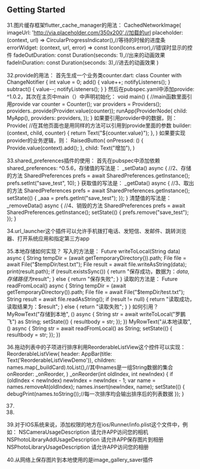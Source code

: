 ## Getting Started
31.图片缓存框架flutter_cache_manager的用法：
CachedNetworkImage(
  imageUrl: 'http://via.placeholder.com/350x200',//加载的url
  placeholder: (context, url) => CircularProgressIndicator(),//等待的时候的进度条
  errorWidget: (context, url, error) => const Icon(Icons.error),//错误时显示的控件
  fadeOutDuration: const Duration(seconds: 1),//出来的动画效果
  fadeInDuration: const Duration(seconds: 3),//进去的动画效果
)

32.provide的用法：
首先生成一个业务类counter.dart:
class Counter with ChangeNotifier {
  int value = 0;
  add() {
    value++;
    notifyListeners();
  }
  subtract() {
    value--;
    notifyListeners();
  }
}
然后在pubspec.yaml中添加provide: ^1.0.2，其次在主页中main（）中声明初始化：
void main() {
//main函数里面引用provide
  var counter = Counter();
  var providers = Providers();
  providers..provide(Provider<Counter>.value(counter));
  runApp(ProviderNode(
    child: MyApp(),
    providers: providers,
  ));
}
如果要引用provider中的数据，则：
Provide<Counter>(
  //在其他页面也是用同样的方法可以引用到provide里面的参数
  builder: (context, child, counter) {
    return Text("${counter.value}");
  },
)
如果要实现provider的业务逻辑，则：
RaisedButton(
  onPressed: () {
    Provide.value<Counter>(context).add();
  },
  child: Text("增加"),
)

33.shared_preferences插件的使用：
首先在pubspec中添加依赖shared_preferences: ^0.5.6，存储值的写法是：
_setData() async {
  //2、存储的方法
  SharedPreferences prefs = await SharedPreferences.getInstance();
  prefs.setInt("save_test", 10);
}
获取值的写法是：
_getData() async {
  //3、取出的方法
  SharedPreferences prefs = await SharedPreferences.getInstance();
  setState(() {
    _aaa = prefs.getInt("save_test");
  });
}
清楚值的写法是：
_removeData() async {
  //4、销毁的方法
  SharedPreferences prefs = await SharedPreferences.getInstance();
  setState(() {
    prefs.remove("save_test");
  });
}

34.url_launcher这个插件可以允许手机拨打电话、发短信、发邮件、跳转浏览器、打开系统应用和指定第三方app

35.本地存储如何实现？
写入的方法是：
Future<String> writeToLocal(String data) async {
  String tempDir = (await getTemporaryDirectory()).path;
  File file = await File("$tempDir/test.txt");
  File result = await file.writeAsString(data);
  print(result.path);
  if (result.existsSync()) {
    return "保存成功，数据为：$data ,  存储路径为$result";
  } else {
    return "保存失败";
  }
}
读取的方法是：
Future<String> readFromLocal() async {
  String tempDir = (await getTemporaryDirectory()).path;
  File file = await File("$tempDir/test.txt");
  String result = await file.readAsString();
  if (result != null) {
    return "读取成功，读取结果为：$result";
  } else {
    return "读取失败";
  }
}
如何引用？
MyRowText("存储到本地", () async {
  String str = await writeToLocal("罗鹏飞") as String;
  setState(() {
    resultbody = str;
  });
})
MyRowText("从本地读取", () async {
  String str = await readFromLocal() as String;
  setState(() {
    resultbody = str;
  });
})

36.拖动列表中的子项进行排序利用ReorderableListView这个控件可以实现：
ReorderableListView(
  header: AppBar(title: Text('ReorderableListViewDemo')),
  children: names.map(_buildCard).toList(),//其中names是一组String数据的集合
  onReorder: _onReorder,
)
_onReorder(int oldIndex, int newIndex) {
  if (oldIndex < newIndex) newIndex = newIndex - 1;
  var name = names.removeAt(oldIndex);
  names.insert(newIndex, name);
  setState(() {
    debugPrint(names.toString());//每一次排序均会输出排序后的列表数据
  });
}

37.

38.

39.对于IOS系统来说，添加权限的地方在ios/Runner/info.plist这个文件中，例如：
<key>NSCameraUsageDescription</key>
<string>请允许APP访问您的相机</string>
<key>NSPhotoLibraryAddUsageDescription</key>
<string>请允许APP保存图片到相册</string>
<key>NSPhotoLibraryUsageDescription</key>
<string>请允许APP访问您的相册</string>

40.从网络上保存图片到本地使用的是image_gallery_saver插件
